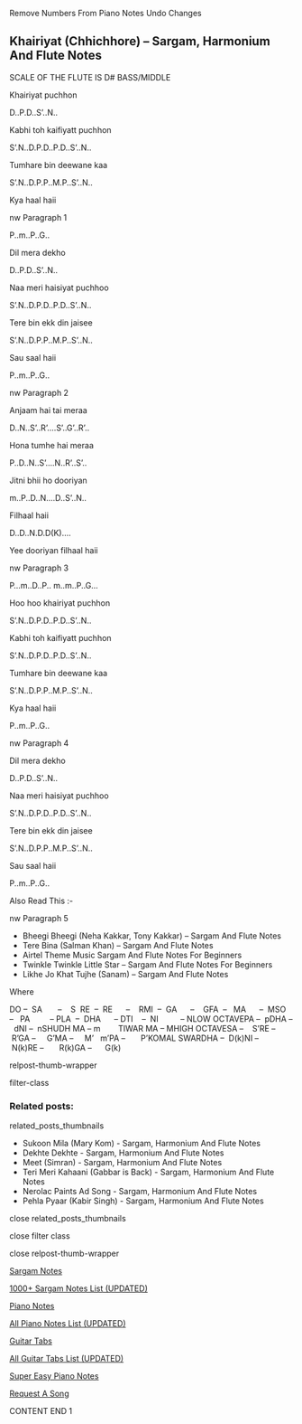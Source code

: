 
Remove Numbers From Piano Notes
Undo Changes



## Khairiyat (Chhichhore) – Sargam, Harmonium And Flute Notes



SCALE OF THE FLUTE IS D# BASS/MIDDLE



Khairiyat puchhon



D..P.D..S’..N..



Kabhi toh kaifiyatt puchhon



S’.N..D.P.D..P.D..S’..N..



Tumhare bin deewane kaa



S’.N..D.P.P..M.P..S’..N..



Kya haal haii



nw Paragraph 1

P..m..P..G..



Dil mera dekho



D..P.D..S’..N..



Naa meri haisiyat puchhoo



S’.N..D.P.D..P.D..S’..N..



Tere bin ekk din jaisee



S’.N..D.P.P..M.P..S’..N..



Sau saal haii



P..m..P..G..

nw Paragraph 2



Anjaam hai tai meraa



D..N..S’..R’….S’..G’..R’..



Hona tumhe hai meraa



P..D..N..S’….N..R’..S’..



Jitni bhii ho dooriyan



m..P..D..N….D..S’..N..



Filhaal haii



D..D..N.D.D(K)....



Yee dooriyan filhaal haii



nw Paragraph 3

P…m..D..P.. m..m..P..G…



Hoo hoo khairiyat puchhon



S’.N..D.P.D..P.D..S’..N..



Kabhi toh kaifiyatt puchhon



S’.N..D.P.D..P.D..S’..N..



Tumhare bin deewane kaa



S’.N..D.P.P..M.P..S’..N..



Kya haal haii



P..m..P..G..

nw Paragraph 4



Dil mera dekho



D..P.D..S’..N..



Naa meri haisiyat puchhoo



S’.N..D.P.D..P.D..S’..N..



Tere bin ekk din jaisee



S’.N..D.P.P..M.P..S’..N..



Sau saal haii



P..m..P..G..



Also Read This :-



nw Paragraph 5

* Bheegi Bheegi (Neha Kakkar, Tony Kakkar) – Sargam And Flute Notes
* Tere Bina (Salman Khan) – Sargam And Flute Notes
* Airtel Theme Music Sargam And Flute Notes For Beginners
* Twinkle Twinkle Little Star – Sargam And Flute Notes For Beginners
* Likhe Jo Khat Tujhe (Sanam) – Sargam And Flute Notes

Where



DO –  SA       –    S  RE  –  RE      –    RMI  –  GA      –    GFA  –   MA      –  MSO  –   PA         – PLA  –  DHA      – DTI    –  NI          – NLOW OCTAVEPA –  pDHA –  dNI –  nSHUDH MA – m        TIWAR MA – MHIGH OCTAVESA –    S’RE –     R’GA –     G’MA –     M’   m’PA –       P’KOMAL SWARDHA –  D(k)NI –       N(k)RE –       R(k)GA –      G(k)



relpost-thumb-wrapper

filter-class

### Related posts:

related_posts_thumbnails

* Sukoon Mila (Mary Kom) - Sargam, Harmonium And Flute Notes
* Dekhte Dekhte - Sargam, Harmonium And Flute Notes
* Meet (Simran) - Sargam, Harmonium And Flute Notes
* Teri Meri Kahaani (Gabbar is Back) - Sargam, Harmonium And Flute Notes
* Nerolac Paints Ad Song - Sargam, Harmonium And Flute Notes
* Pehla Pyaar (Kabir Singh) - Sargam, Harmonium And Flute Notes

close related_posts_thumbnails

close filter class

close relpost-thumb-wrapper

[Sargam Notes](https://www.notationsworld.com/sargam-notes.html)

[1000+ Sargam Notes List (UPDATED)](https://www.notationsworld.com/all-songs-list-sargam-notes.html)

[Piano Notes](https://www.notationsworld.com/piano-notes.html)

[All Piano Notes List (UPDATED)](https://www.notationsworld.com/all-songs-list-piano-notes.html)

[Guitar Tabs](https://www.notationsworld.com/guitar-tabs.html)

[All Guitar Tabs List (UPDATED)](https://www.notationsworld.com/all-songs-list-guitar-tabs.html)

[Super Easy Piano Notes](https://studywall.in/)

[Request A Song](https://www.notationsworld.com/request-a-song.html)

CONTENT END 1

